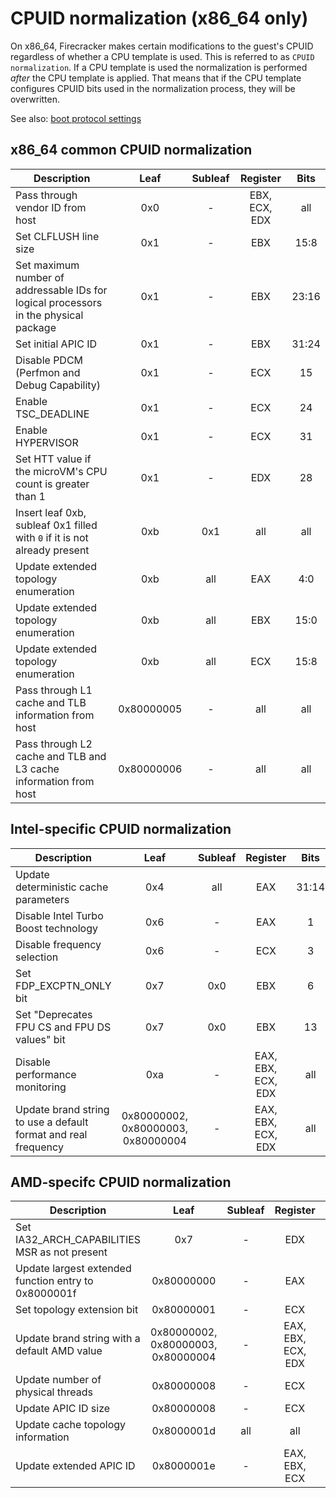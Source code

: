 # CPUID normalization (x86_64 only)

On x86_64, Firecracker makes certain modifications to the guest's CPUID
regardless of whether a CPU template is used. This is referred to as
`CPUID normalization`. If a CPU template is used the normalization is performed
_after_ the CPU template is applied. That means that if the CPU template
configures CPUID bits used in the normalization process, they will be
overwritten.

See also: [boot protocol settings](boot-protocol.md)

## x86_64 common CPUID normalization

| Description                                                                          |    Leaf    | Subleaf |   Register    | Bits  |
| ------------------------------------------------------------------------------------ | :--------: | :-----: | :-----------: | :---: |
| Pass through vendor ID from host                                                     |    0x0     |    -    | EBX, ECX, EDX |  all  |
| Set CLFLUSH line size                                                                |    0x1     |    -    |      EBX      | 15:8  |
| Set maximum number of addressable IDs for logical processors in the physical package |    0x1     |    -    |      EBX      | 23:16 |
| Set initial APIC ID                                                                  |    0x1     |    -    |      EBX      | 31:24 |
| Disable PDCM (Perfmon and Debug Capability)                                          |    0x1     |    -    |      ECX      |  15   |
| Enable TSC_DEADLINE                                                                  |    0x1     |    -    |      ECX      |  24   |
| Enable HYPERVISOR                                                                    |    0x1     |    -    |      ECX      |  31   |
| Set HTT value if the microVM's CPU count is greater than 1                           |    0x1     |    -    |      EDX      |  28   |
| Insert leaf 0xb, subleaf 0x1 filled with `0` if it is not already present            |    0xb     |   0x1   |      all      |  all  |
| Update extended topology enumeration                                                 |    0xb     |   all   |      EAX      |  4:0  |
| Update extended topology enumeration                                                 |    0xb     |   all   |      EBX      | 15:0  |
| Update extended topology enumeration                                                 |    0xb     |   all   |      ECX      | 15:8  |
| Pass through L1 cache and TLB information from host                                  | 0x80000005 |    -    |      all      |  all  |
| Pass through L2 cache and TLB and L3 cache information from host                     | 0x80000006 |    -    |      all      |  all  |

## Intel-specific CPUID normalization

| Description                                                    |                Leaf                | Subleaf |      Register      | Bits  |
| -------------------------------------------------------------- | :--------------------------------: | :-----: | :----------------: | :---: |
| Update deterministic cache parameters                          |                0x4                 |   all   |        EAX         | 31:14 |
| Disable Intel Turbo Boost technology                           |                0x6                 |    -    |        EAX         |   1   |
| Disable frequency selection                                    |                0x6                 |    -    |        ECX         |   3   |
| Set FDP_EXCPTN_ONLY bit                                        |                0x7                 |   0x0   |        EBX         |   6   |
| Set "Deprecates FPU CS and FPU DS values" bit                  |                0x7                 |   0x0   |        EBX         |  13   |
| Disable performance monitoring                                 |                0xa                 |    -    | EAX, EBX, ECX, EDX |  all  |
| Update brand string to use a default format and real frequency | 0x80000002, 0x80000003, 0x80000004 |    -    | EAX, EBX, ECX, EDX |  all  |

## AMD-specifc CPUID normalization

| Description                                          |                Leaf                | Subleaf |      Register      | Bits  |
| ---------------------------------------------------- | :--------------------------------: | :-----: | :----------------: | :---: |
| Set IA32_ARCH_CAPABILITIES MSR as not present        |                0x7                 |    -    |        EDX         |  29   |
| Update largest extended function entry to 0x8000001f |             0x80000000             |    -    |        EAX         | 31:0  |
| Set topology extension bit                           |             0x80000001             |    -    |        ECX         |  22   |
| Update brand string with a default AMD value         | 0x80000002, 0x80000003, 0x80000004 |    -    | EAX, EBX, ECX, EDX |  all  |
| Update number of physical threads                    |             0x80000008             |    -    |        ECX         |  7:0  |
| Update APIC ID size                                  |             0x80000008             |    -    |        ECX         | 15:12 |
| Update cache topology information                    |             0x8000001d             |   all   |        all         |  all  |
| Update extended APIC ID                              |             0x8000001e             |    -    |   EAX, EBX, ECX    |  all  |
